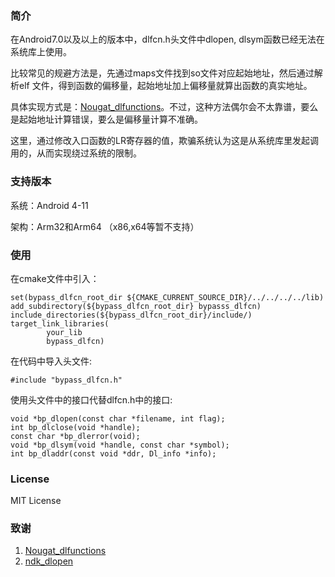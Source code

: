 
### 简介

在Android7.0以及以上的版本中，dlfcn.h头文件中dlopen, dlsym函数已经无法在系统库上使用。

比较常见的规避方法是，先通过maps文件找到so文件对应起始地址，然后通过解析elf 文件，得到函数的偏移量，起始地址加上偏移量就算出函数的真实地址。

具体实现方式是：[Nougat_dlfunctions](https://github.com/avs333/Nougat_dlfunctions)。不过，这种方法偶尔会不太靠谱，要么是起始地址计算错误，要么是偏移量计算不准确。

这里，通过修改入口函数的LR寄存器的值，欺骗系统认为这是从系统库里发起调用的，从而实现绕过系统的限制。

### 支持版本

系统：Android 4-11

架构：Arm32和Arm64 （x86,x64等暂不支持）

### 使用
在cmake文件中引入：
```
set(bypass_dlfcn_root_dir ${CMAKE_CURRENT_SOURCE_DIR}/../../../../lib)
add_subdirectory(${bypass_dlfcn_root_dir} bypasss_dlfcn)
include_directories(${bypass_dlfcn_root_dir}/include/)
target_link_libraries(
        your_lib
        bypass_dlfcn)
```
在代码中导入头文件:
```
#include "bypass_dlfcn.h"
```
使用头文件中的接口代替dlfcn.h中的接口:
```
void *bp_dlopen(const char *filename, int flag);
int bp_dlclose(void *handle);
const char *bp_dlerror(void);
void *bp_dlsym(void *handle, const char *symbol);
int bp_dladdr(const void *ddr, Dl_info *info);
```
### License
MIT License

### 致谢

1. [Nougat_dlfunctions](https://github.com/avs333/Nougat_dlfunctions)
2. [ndk_dlopen](https://github.com/Rprop/ndk_dlopen)
